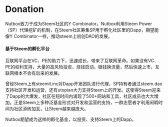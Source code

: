 # Donation

Nutbox致力于成为Steem社区的Y Combinator。Nutbox利用Steem Power（SP）代理挖矿的机制，在Steem社区筹集SP用于孵化社区里的Dapp，期望能像Y Combinator一样，推动steem上初创DAO的发展。

#### 基于Steem的孵化平台

互联网平台在VC、PE的助力下，迅速成长，带来了互联网革命。如果没有VC、PE的权利支持，大量的高风险投资，烧钱启动，砸钱换流量，然后快速上市，互联网根本不会有后来的发展。

曾经Steem上有steemit.inc对Dapp开发团队进行代理，SP持有者通过steem.dao支持社区开发和运营，还有utopian大力支持Steem上的开发。这使得Steem迎来了Dapp的大爆发，社区在短时间内涌现了500+网站和工具，社区成员也大大增加。正是Steem上多种泛基金形式对开发和运营的支持，一群志愿者才利用闲暇时间为社区添砖加瓦，让Steem越来越庞大。

Nutbox期望成为这样的孵化基金，以投资、支持Steem上的Dapp。
